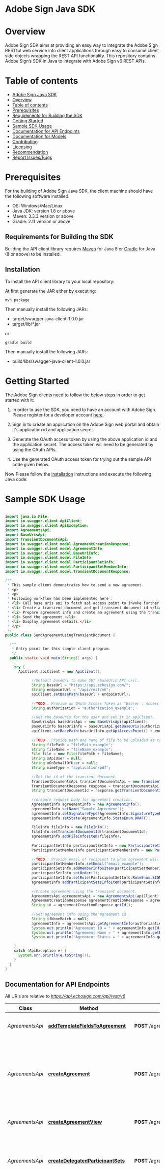 # Adobe Sign Java SDK

# Overview
Adobe Sign SDK aims at providing an easy way to integrate the Adobe Sign RESTful web service into client applications through easy to consume client side objects wrapping the REST API functionality. This repository contains Adobe Sign’s SDK in Java to integrate with Adobe Sign v6 REST APIs.

# Table of contents

  - [Adobe Sign Java SDK](#adobe-sign-java-sdk)  
  - [Overview](#overview)
  - [Table of contents](#table-of-contents)  
  - [Prerequisites](#prerequisites)  
  - [Requirements for Building the SDK](#requirements-for-building-the-sdk)  
  - [Getting Started](#getting-started) 
  - [Sample SDK Usage](#sample-sdk-usage) 
  - [Documentation for API Endpoints](#documentation-for-api-endpoints)   
  - [Documentation for Models](#documentation-for-models) 
  - [Contributing](#contributing)  
  - [Licensing](#licensing)  
  - [Recommendation](#recommendation)    
  - [Report Issues/Bugs](#report-issuesbugs)  

Prerequisites
====================
For the building of Adobe Sign Java SDK, the client machine should have the following software installed:
*   OS: Windows/Mac/Linux
*   Java JDK: version 1.8 or above
*   Maven: 3.3.3 version or above 
*   Gradle: 2.11 version or above 

## Requirements for Building the SDK

Building the API client library requires [Maven](https://maven.apache.org/) for Java 8 or [Gradle](https://gradle.org/) for Java (8 or above) to be installed.

## Installation

To install the API client library to your local repository:

At first generate the JAR either by executing:

    mvn package

Then manually install the following JARs:

* target/swagger-java-client-1.0.0.jar
* target/lib/*.jar

or 

    gradle build

Then manually install the following JARs:

* build/libs/swagger-java-client-1.0.0.jar

Getting Started
====================

The Adobe Sign clients need to follow the below steps in order to get started with it:

1.  In order to use the SDK, you need to have an account with Adobe Sign. Please register for a developer account [here](https://www.adobe.com/go/esign-dev-create).

2.  Sign in to create an application on the Adobe Sign web portal and obtain it's application id and application secret.  

3.  Generate the OAuth access token by using the above application id and the application secret. The access token will need to be generated by using the OAuth APIs.

4.  Use the generated OAuth access token for trying out the sample API code given below.

Now Please follow the [installation](#installation) instructions and execute the following Java code:

Sample SDK Usage
====================

```java

import java.io.File;
import io.swagger.client.ApiClient;
import io.swagger.client.ApiException;
import AgreementsApi;
import BaseUrisApi;
import TransientDocumentsApi;
import io.swagger.client.model.AgreementCreationResponse;
import io.swagger.client.model.AgreementInfo;
import io.swagger.client.model.BaseUriInfo;
import io.swagger.client.model.FileInfo;
import io.swagger.client.model.ParticipantSetInfo;
import io.swagger.client.model.ParticipantSetMemberInfo;
import io.swagger.client.model.TransientDocumentResponse;

/**
 * This sample client demonstrates how to send a new agreement.
 * <p>
 * <p>
 * Following workflow has been implemented here :
 * <li> Call base uris api to fetch api access point to invoke further API calls.</li>
 * <li> Create a transient document and get transient document id.</li>
 * <li> Prepare agreement info and create an agreement using the transient document.</li>
 * <li> Send the agreement.</li>
 * <li> Display agreement details.</li>
 * </p>
 */
public class SendAgreementUsingTransientDocument {

  /**
   * Entry point for this sample client program.
   */
  public static void main(String[] args) {

    try {
      ApiClient apiClient = new ApiClient();
      
            //Default baseUrl to make GET /baseUris API call.
            String baseUrl = "https://api.echosign.com/";
            String endpointUrl = "/api/rest/v6";
            apiClient.setBasePath(baseUrl + endpointUrl);
      
            //TODO : Provide an OAuth Access Token as "Bearer : access token" in authorization
            String authorization = "authorization_example";
      
            //Get the baseUris for the user and set it in apiClient.
            BaseUrisApi baseUrisApi = new BaseUrisApi(apiClient);
            BaseUriInfo baseUriInfo = baseUrisApi.getBaseUris(authorization);
            apiClient.setBasePath(baseUriInfo.getApiAccessPoint() + endpointUrl);
      
            //TODO : Provide path and name of file to be uploaded as transient document 
            String filePath = "filePath_example";
            String fileName = "fileName_example";
            File file = new File(filePath + fileName);
            String xApiUser = null;
            String xOnBehalfOfUser = null;
            String mimeType = "application/pdf";
      
            //Get the id of the transient document.
            TransientDocumentsApi transientDocumentsApi = new TransientDocumentsApi(apiClient);
            TransientDocumentResponse response = transientDocumentsApi.createTransientDocument(authorization, file, xApiUser, xOnBehalfOfUser, fileName, mimeType);
            String transientDocumentId = response.getTransientDocumentId();
      
            //prepare request body for agreement creation.
            AgreementInfo agreementInfo = new AgreementInfo();
            agreementInfo.setName("Sample_Agreement");
            agreementInfo.setSignatureType(AgreementInfo.SignatureTypeEnum.ESIGN);
            agreementInfo.setState(AgreementInfo.StateEnum.DRAFT);
      
            FileInfo fileInfo = new FileInfo();
            fileInfo.setTransientDocumentId(transientDocumentId);
            agreementInfo.addFileInfosItem(fileInfo);
      
            ParticipantSetInfo participantSetInfo = new ParticipantSetInfo();
            ParticipantSetMemberInfo participantSetMemberInfo = new ParticipantSetMemberInfo();
      
            //TODO : Provide email of recipient to whom agreement will be sent
            participantSetMemberInfo.setEmail("email_example");
            participantSetInfo.addMemberInfosItem(participantSetMemberInfo);
            participantSetInfo.setOrder(1);
            participantSetInfo.setRole(ParticipantSetInfo.RoleEnum.SIGNER);
            agreementInfo.addParticipantSetsInfoItem(participantSetInfo);
      
            //Create agreement using the transient document.
            AgreementsApi agreementsApi = new AgreementsApi(apiClient);
            AgreementCreationResponse agreementCreationResponse = agreementsApi.createAgreement(authorization, agreementInfo, xApiUser, xOnBehalfOfUser);
            String id = agreementCreationResponse.getId();
      
            //Get agreement info using the agreement id.
            String ifNoneMatch = null;
            agreementInfo = agreementsApi.getAgreementInfo(authorization, id, xApiUser, xOnBehalfOfUser, ifNoneMatch);
            System.out.println("Agreement ID = " + agreementInfo.getId());
            System.out.println("Agreement Name = " + agreementInfo.getName());
            System.out.println("Agreement Status = " + agreementInfo.getStatus());

    }
    catch (ApiException e) {
      System.err.println(e.toString());
    }
  }
}

```

## Documentation for API Endpoints

All URIs are relative to *https://api.echosign.com/api/rest/v6*

Class | Method | HTTP request | Description
------------ | ------------- | ------------- | -------------
*AgreementsApi* | [**addTemplateFieldsToAgreement**](docs/AgreementsApi.md#addTemplateFieldsToAgreement) | **POST** /agreements/{agreementId}/formFields | Adds template fields to an agreement
*AgreementsApi* | [**createAgreement**](docs/AgreementsApi.md#createAgreement) | **POST** /agreements | Creates an agreement. Sends it out for signatures, and returns the agreementID in the response to the client.
*AgreementsApi* | [**createAgreementView**](docs/AgreementsApi.md#createAgreementView) | **POST** /agreements/{agreementId}/views | Retrieves the latest state view url of agreement.
*AgreementsApi* | [**createDelegatedParticipantSets**](docs/AgreementsApi.md#createDelegatedParticipantSets) | **POST** /agreements/{agreementId}/members/participantSets/{participantSetId}/delegatedParticipantSets | Creates a participantSet to which the agreement is forwarded for taking appropriate action.
*AgreementsApi* | [**createReminderOnParticipant**](docs/AgreementsApi.md#createReminderOnParticipant) | **POST** /agreements/{agreementId}/reminders | Creates a reminder on the specified participants of an agreement identified by agreementId in the path.
*AgreementsApi* | [**createShareOnAgreement**](docs/AgreementsApi.md#createShareOnAgreement) | **POST** /agreements/{agreementId}/members/share | Share an agreement with someone.
*AgreementsApi* | [**deleteDocuments**](docs/AgreementsApi.md#deleteDocuments) | **DELETE** /agreements/{agreementId}/documents | Deletes all the documents of an agreement.
*AgreementsApi* | [**getAgreementInfo**](docs/AgreementsApi.md#getAgreementInfo) | **GET** /agreements/{agreementId} | Retrieves the current status of an agreement.
*AgreementsApi* | [**getAgreementNoteForApiUser**](docs/AgreementsApi.md#getAgreementNoteForApiUser) | **GET** /agreements/{agreementId}/me/note | Retrieves the latest note associated with an agreement.
*AgreementsApi* | [**getAgreementReminders**](docs/AgreementsApi.md#getAgreementReminders) | **GET** /agreements/{agreementId}/reminders | Retrieves the reminders of an agreement, identified by agreementId in the path.
*AgreementsApi* | [**getAgreements**](docs/AgreementsApi.md#getAgreements) | **GET** /agreements | Retrieves agreements for the user.
*AgreementsApi* | [**getAllDocuments**](docs/AgreementsApi.md#getAllDocuments) | **GET** /agreements/{agreementId}/documents | Retrieves the IDs of the documents of an agreement identified by agreementId.
*AgreementsApi* | [**getAllDocumentsImageUrls**](docs/AgreementsApi.md#getAllDocumentsImageUrls) | **GET** /agreements/{agreementId}/documents/imageUrls | Retrieves image urls of all visible pages of all the documents associated with an agreement.
*AgreementsApi* | [**getAllMembers**](docs/AgreementsApi.md#getAllMembers) | **GET** /agreements/{agreementId}/members | Retrieves information of members of the agreement.
*AgreementsApi* | [**getAuditTrail**](docs/AgreementsApi.md#getAuditTrail) | **GET** /agreements/{agreementId}/auditTrail | Retrieves the audit trail of an agreement identified by agreementId.
*AgreementsApi* | [**getCombinedDocument**](docs/AgreementsApi.md#getCombinedDocument) | **GET** /agreements/{agreementId}/combinedDocument | Retrieves a single combined PDF document for the documents associated with an agreement.
*AgreementsApi* | [**getCombinedDocumentPagesInfo**](docs/AgreementsApi.md#getCombinedDocumentPagesInfo) | **GET** /agreements/{agreementId}/combinedDocument/pagesInfo | Retrieves info of all pages of a combined PDF document for the documents associated with an agreement.
*AgreementsApi* | [**getDocument**](docs/AgreementsApi.md#getDocument) | **GET** /agreements/{agreementId}/documents/{documentId} | Retrieves the file stream of a document of an agreement.
*AgreementsApi* | [**getDocumentImageUrls**](docs/AgreementsApi.md#getDocumentImageUrls) | **GET** /agreements/{agreementId}/documents/{documentId}/imageUrls | Retrieves image urls of all visible pages of a document associated with an agreement.
*AgreementsApi* | [**getEvents**](docs/AgreementsApi.md#getEvents) | **GET** /agreements/{agreementId}/events | Retrieves the events information for an agreement.
*AgreementsApi* | [**getFormData**](docs/AgreementsApi.md#getFormData) | **GET** /agreements/{agreementId}/formData | Retrieves data entered into the interactive form fields of the agreement.
*AgreementsApi* | [**getFormFields**](docs/AgreementsApi.md#getFormFields) | **GET** /agreements/{agreementId}/formFields | Retrieves details of form fields of an agreement.
*AgreementsApi* | [**getMergeInfo**](docs/AgreementsApi.md#getMergeInfo) | **GET** /agreements/{agreementId}/formFields/mergeInfo | Retrieves the merge info stored with an agreement.
*AgreementsApi* | [**getParticipantSet**](docs/AgreementsApi.md#getParticipantSet) | **GET** /agreements/{agreementId}/members/participantSets/{participantSetId} | Retrieves the participant set of an agreement identified by agreementId in the path.
*AgreementsApi* | [**getSigningUrl**](docs/AgreementsApi.md#getSigningUrl) | **GET** /agreements/{agreementId}/signingUrls | Retrieves the URL for the e-sign page for the current signer(s) of an agreement.
*AgreementsApi* | [**rejectAgreementForParticipation**](docs/AgreementsApi.md#rejectAgreementForParticipation) | **PUT** /agreements/{agreementId}/members/participantSets/{participantSetId}/participants/{participantId}/reject | Rejects the agreement for a participant.
*AgreementsApi* | [**updateAgreement**](docs/AgreementsApi.md#updateAgreement) | **PUT** /agreements/{agreementId} | Updates the agreement in draft state.
*AgreementsApi* | [**updateAgreementMergeInfo**](docs/AgreementsApi.md#updateAgreementMergeInfo) | **PUT** /agreements/{agreementId}/formFields/mergeInfo | Set the merge info for an agreement.
*AgreementsApi* | [**updateAgreementState**](docs/AgreementsApi.md#updateAgreementState) | **PUT** /agreements/{agreementId}/state | Updates the state of an agreement identified by agreementId in the path.
*AgreementsApi* | [**updateAgreementVisibility**](docs/AgreementsApi.md#updateAgreementVisibility) | **PUT** /agreements/{agreementId}/me/visibility | Updates the visibility of an agreement.
*AgreementsApi* | [**updateFormFields**](docs/AgreementsApi.md#updateFormFields) | **PUT** /agreements/{agreementId}/formFields | Updates form fields of an agreement.
*AgreementsApi* | [**updateParticipantSet**](docs/AgreementsApi.md#updateParticipantSet) | **PUT** /agreements/{agreementId}/members/participantSets/{participantSetId} | Updates the participant set of an agreement identified by agreementId in the path.


## Documentation for Models

 - [AgreementCancellationInfo](docs/AgreementCancellationInfo.md)
 - [AgreementCcInfo](docs/AgreementCcInfo.md)
 - [AgreementCreationResponse](docs/AgreementCreationResponse.md)
 - [AgreementDocumentImageUrlsInfo](docs/AgreementDocumentImageUrlsInfo.md)
 - [AgreementDocuments](docs/AgreementDocuments.md)
 - [AgreementEvent](docs/AgreementEvent.md)
 - [AgreementEventList](docs/AgreementEventList.md)
 - [AgreementFormFields](docs/AgreementFormFields.md)
 - [AgreementInfo](docs/AgreementInfo.md)
 - [AgreementRejectionInfo](docs/AgreementRejectionInfo.md)
 - [AgreementStateInfo](docs/AgreementStateInfo.md)
 - [AgreementView](docs/AgreementView.md)
 - [AgreementViewInfo](docs/AgreementViewInfo.md)
 - [AgreementViews](docs/AgreementViews.md)
 - [CCParticipantInfo](docs/CCParticipantInfo.md)
 - [CombinedDocumentPagesInfo](docs/CombinedDocumentPagesInfo.md)
 - [CommonViewConfiguration](docs/CommonViewConfiguration.md)
 - [ComposeViewConfiguration](docs/ComposeViewConfiguration.md)
 - [DelegatedParticipantInfo](docs/DelegatedParticipantInfo.md)
 - [DelegatedParticipantSecurityOption](docs/DelegatedParticipantSecurityOption.md)
 - [DelegatedParticipantSetInfo](docs/DelegatedParticipantSetInfo.md)
 - [DelegationResponse](docs/DelegationResponse.md)
 - [DetailedParticipantInfo](docs/DetailedParticipantInfo.md)
 - [DetailedParticipantSetInfo](docs/DetailedParticipantSetInfo.md)
 - [DeviceLocation](docs/DeviceLocation.md)
 - [DigitalSignatureInfo](docs/DigitalSignatureInfo.md)
 - [DisplayParticipantInfo](docs/DisplayParticipantInfo.md)
 - [DisplayParticipantSetInfo](docs/DisplayParticipantSetInfo.md)
 - [Document](docs/Document.md)
 - [DocumentImageUrls](docs/DocumentImageUrls.md)
 - [DocumentImageUrlsInfo](docs/DocumentImageUrlsInfo.md)
 - [DocumentPageInfo](docs/DocumentPageInfo.md)
 - [DocumentsImageUrlsInfo](docs/DocumentsImageUrlsInfo.md)
 - [EmailOption](docs/EmailOption.md)
 - [ExternalId](docs/ExternalId.md)
 - [FileInfo](docs/FileInfo.md)
 - [FileUploadOptions](docs/FileUploadOptions.md)
 - [FormField](docs/FormField.md)
 - [FormFieldConditionPredicate](docs/FormFieldConditionPredicate.md)
 - [FormFieldConditionalAction](docs/FormFieldConditionalAction.md)
 - [FormFieldHyperlink](docs/FormFieldHyperlink.md)
 - [FormFieldLocation](docs/FormFieldLocation.md)
 - [FormFieldMergeInfo](docs/FormFieldMergeInfo.md)
 - [FormFieldPostInfo](docs/FormFieldPostInfo.md)
 - [FormFieldPutInfo](docs/FormFieldPutInfo.md)
 - [MembersInfo](docs/MembersInfo.md)
 - [MergefieldInfo](docs/MergefieldInfo.md)
 - [Note](docs/Note.md)
 - [OfflineDeviceInfo](docs/OfflineDeviceInfo.md)
 - [PageImageUrl](docs/PageImageUrl.md)
 - [PageInfo](docs/PageInfo.md)
 - [ParticipantSecurityOption](docs/ParticipantSecurityOption.md)
 - [ParticipantSetInfo](docs/ParticipantSetInfo.md)
 - [ParticipantSetMemberInfo](docs/ParticipantSetMemberInfo.md)
 - [PhoneInfo](docs/PhoneInfo.md)
 - [PostSignOption](docs/PostSignOption.md)
 - [ReminderCreationResult](docs/ReminderCreationResult.md)
 - [ReminderInfo](docs/ReminderInfo.md)
 - [RemindersResponse](docs/RemindersResponse.md)
 - [SecurityOption](docs/SecurityOption.md)
 - [SendOptions](docs/SendOptions.md)
 - [SenderInfo](docs/SenderInfo.md)
 - [ShareCreationInfo](docs/ShareCreationInfo.md)
 - [ShareCreationInfoList](docs/ShareCreationInfoList.md)
 - [ShareCreationResponse](docs/ShareCreationResponse.md)
 - [ShareCreationResponseList](docs/ShareCreationResponseList.md)
 - [ShareParticipantInfo](docs/ShareParticipantInfo.md)
 - [SigningUrl](docs/SigningUrl.md)
 - [SigningUrlResponse](docs/SigningUrlResponse.md)
 - [SigningUrlSetInfo](docs/SigningUrlSetInfo.md)
 - [SupportingDocument](docs/SupportingDocument.md)
 - [URLFileInfo](docs/URLFileInfo.md)
 - [UserAgreement](docs/UserAgreement.md)
 - [UserAgreements](docs/UserAgreements.md)
 - [VaultingInfo](docs/VaultingInfo.md)
 - [VisibilityInfo](docs/VisibilityInfo.md)
 
## Contributing

Contributions are welcomed! Read the [Contributing Guide](CONTRIBUTING.md) for more information.

## Licensing

This project is licensed under the Apache V2 License. See [LICENSE](LICENSE) for more information.


## Recommendation

It's recommended to create an instance of `ApiClient` per thread and per user (with baseUris fetched for user) in a multithreaded environment to avoid any potential issues.

## Report Issues/Bugs

You can report the issues in the issues section of the GitHub repo.
